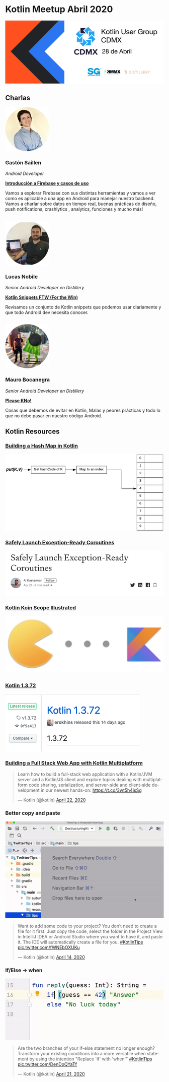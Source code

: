 # Kotlin Meetup Abril 2020

![Kotlin Meetup Banner](https://raw.githubusercontent.com/KotlinCDMX/meetup/master/Abril2020/resources/KUGCDMXBANNER.png)

## Charlas 

<img src="https://raw.githubusercontent.com/KotlinCDMX/meetup/master/Abril2020/resources/gaston.png" width="140" height="140">

### Gastón Saillen
_Android Developer_

[**Introducción a Firebase y casos de uso**]()

Vamos a explorar Firebase con sus distintas herramientas y vamos a ver como es aplicable a una app en Android para manejar nuestro backend. Vamos a charlar sobre datos en tiempo real, buenas prácticas de diseño, push notifications, crashlytics , analytics, funciones y mucho más!

##

<img src="https://raw.githubusercontent.com/KotlinCDMX/meetup/master/Abril2020/resources/lucas.png" width="140" height="140">

### Lucas Nobile
_Senior Android Developer en Distillery_

[**Kotlin Snippets FTW (For the Win)**]()

Revisamos un conjunto de Kotlin snippets que podemos usar diariamente y que todo Android dev necesita conocer.

##

<img src="https://raw.githubusercontent.com/KotlinCDMX/meetup/master/Abril2020/resources/mauro.png" width="140" height="140">

### Mauro Bocanegra
_Senior Android Developer en Distillery_

[**Please KNo!**]()

Cosas que debemos de evitar en Kotlin, Malas y peores prácticas y todo lo que no debe pasar en nuestro código Android.

## Kotlin Resources

### [Building a Hash Map in Kotlin](https://medium.com/swlh/building-a-hash-map-in-kotlin-73c9b23d19ba)

![[Building a Hash Map in Kotlin](https://medium.com/swlh/building-a-hash-map-in-kotlin-73c9b23d19ba)](resources/kt_hashmap.png)

### [Safely Launch Exception-Ready Coroutines](https://medium.com/swlh/safely-launch-exception-ready-coroutines-31804de77993)

![[Safely Launch Exception-Ready Coroutines](https://medium.com/swlh/safely-launch-exception-ready-coroutines-31804de77993)](resources/safelycoroutines.png)

### [Kotlin Koin Scope Illustrated](https://medium.com/@elye.project/kotlin-koin-scope-illustrated-3bfa6c7ae98)

![[Kotlin Koin Scope Illustrated](https://medium.com/@elye.project/kotlin-koin-scope-illustrated-3bfa6c7ae98)](resources/koin_scope.jpg)

##

### [Kotlin 1.3.72](https://github.com/JetBrains/kotlin/releases/tag/v1.3.72) 

![Kotlin 1.3.72](resources/kotlin1_3_72.png)

### [Building a Full Stack Web App with Kotlin Multiplatform](https://play.kotlinlang.org/hands-on/Full%20Stack%20Web%20App%20with%20Kotlin%20Multiplatform/01_Introduction?utm_source=kotlin&utm_medium=twitter&utm_campaign=April_22)

<blockquote class="twitter-tweet"><p lang="en" dir="ltr">Learn how to build a full-stack web application with a Kotlin/JVM server and a Kotlin/JS client and explore topics dealing with multiplatform code sharing, serialization, and server-side and client-side development in our newest hands-on: <a href="https://t.co/3wt5h4isSg">https://t.co/3wt5h4isSg</a></p>&mdash; Kotlin (@kotlin) <a href="https://twitter.com/kotlin/status/1252886862424952832?ref_src=twsrc%5Etfw">April 22, 2020</a></blockquote> 

### Better copy and paste

![copy and paste](resources/copyandpaste.gif)

<blockquote class="twitter-tweet"><p lang="en" dir="ltr">Want to add some code to your project? You don’t need to create a file for it first. Just copy the code, select the folder in the Project View in IntelliJ IDEA or Android Studio where you want to have it, and paste it. The IDE will automatically create a file for you. <a href="https://twitter.com/hashtag/KotlinTips?src=hash&amp;ref_src=twsrc%5Etfw">#KotlinTips</a> <a href="https://t.co/fWNEbOXUKu">pic.twitter.com/fWNEbOXUKu</a></p>&mdash; Kotlin (@kotlin) <a href="https://twitter.com/kotlin/status/1249993403292618754?ref_src=twsrc%5Etfw">April 14, 2020</a></blockquote>

### If/Else -> when

![If/Else](resources/convertifelsetowhen.gif)

<blockquote class="twitter-tweet"><p lang="en" dir="ltr">Are the two branches of your if-else statement no longer enough? Transform your existing conditions into a more versatile when statement by using the intention &quot;Replace &#39;if&#39; with &#39;when&#39;&quot; <a href="https://twitter.com/hashtag/KotlinTips?src=hash&amp;ref_src=twsrc%5Etfw">#KotlinTips</a> <a href="https://t.co/DenDoQYaTf">pic.twitter.com/DenDoQYaTf</a></p>&mdash; Kotlin (@kotlin) <a href="https://twitter.com/kotlin/status/1252530100798722049?ref_src=twsrc%5Etfw">April 21, 2020</a></blockquote> 
<script async src="https://platform.twitter.com/widgets.js" charset="utf-8"></script>

